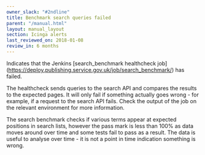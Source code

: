 ```yaml
---
owner_slack: "#2ndline"
title: Benchmark search queries failed
parent: "/manual.html"
layout: manual_layout
section: Icinga alerts
last_reviewed_on: 2018-01-08
review_in: 6 months
---
```


Indicates that the Jenkins [search_benchmark healthcheck job] (https://deploy.publishing.service.gov.uk/job/search_benchmark/) has failed.

The healthcheck sends queries to the search API and compares the results to the
expected pages. It will only fail if something actually goes wrong - for example, if a request to the search API fails. Check the output of the job on the relevant environment for more information.

The search benchmark checks if various terms appear at expected positions in search lists, however the pass mark is less than 100% as data moves around over time and some tests fail to pass as a result. The data is useful to analyse over time - it is not a point in time indication something is wrong.
